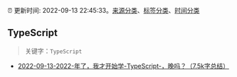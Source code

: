 :alarm_clock: 更新时间: 2022-09-13 22:45:33。[来源分类](../README.md)、[标签分类](../TAGS.md)、[时间分类](../TIMELINE.md)

## TypeScript


> 关键字：`TypeScript`



- [2022-09-13-2022-年了，我才开始学-TypeScript-，晚吗？（7.5k字总结）](https://toutiao.io/k/7ppg48s) 